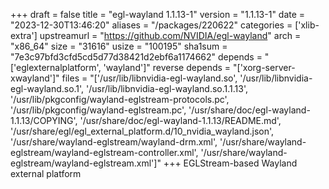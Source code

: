 +++
draft = false
title = "egl-wayland 1.1.13-1"
version = "1.1.13-1"
date = "2023-12-30T13:46:20"
aliases = "/packages/220622"
categories = ['xlib-extra']
upstreamurl = "https://github.com/NVIDIA/egl-wayland"
arch = "x86_64"
size = "31616"
usize = "100195"
sha1sum = "7e3c97bfd3cfd5cd5d77d38421d2ebf6a1174662"
depends = "['eglexternalplatform', 'wayland']"
reverse depends = "['xorg-server-xwayland']"
files = "['/usr/lib/libnvidia-egl-wayland.so', '/usr/lib/libnvidia-egl-wayland.so.1', '/usr/lib/libnvidia-egl-wayland.so.1.1.13', '/usr/lib/pkgconfig/wayland-eglstream-protocols.pc', '/usr/lib/pkgconfig/wayland-eglstream.pc', '/usr/share/doc/egl-wayland-1.1.13/COPYING', '/usr/share/doc/egl-wayland-1.1.13/README.md', '/usr/share/egl/egl_external_platform.d/10_nvidia_wayland.json', '/usr/share/wayland-eglstream/wayland-drm.xml', '/usr/share/wayland-eglstream/wayland-eglstream-controller.xml', '/usr/share/wayland-eglstream/wayland-eglstream.xml']"
+++
EGLStream-based Wayland external platform